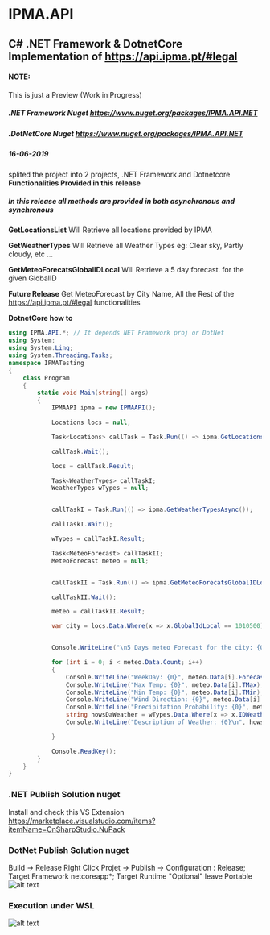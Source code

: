 # IPMA.API
## C# .NET Framework & DotnetCore Implementation of https://api.ipma.pt/#legal
#### __NOTE:__ 
This is just a Preview (Work in Progress)

##### .NET Framework Nuget https://www.nuget.org/packages/IPMA.API.NET

##### .DotNetCore Nuget https://www.nuget.org/packages/IPMA.API.NET

##### **16-06-2019** 
splited the project into 2 projects, .NET Framework and Dotnetcore
**Functionalities Provided in this release**

##### In this release all methods are provided in both asynchronous and synchronous

**GetLocationsList** 
Will Retrieve all locations provided by IPMA

**GetWeatherTypes**
Will Retrieve all Weather Types 
eg: Clear sky, Partly cloudy, etc ...

**GetMeteoForecatsGlobalIDLocal**
Will Retrieve a 5 day forecast. for the given GlobalID

**Future Release**
Get MeteoForecast by City Name,
All the Rest of the https://api.ipma.pt/#legal functionalities

**DotnetCore  how to**
```csharp
using IPMA.API.*; // It depends NET Framework proj or DotNet
using System;
using System.Linq;
using System.Threading.Tasks;
namespace IPMATesting
{
	class Program
	{
		static void Main(string[] args)
		{
			IPMAAPI ipma = new IPMAAPI();

			Locations locs = null;

			Task<Locations> callTask = Task.Run(() => ipma.GetLocationsListAsync());

			callTask.Wait();

			locs = callTask.Result;

			Task<WeatherTypes> callTaskI;
			WeatherTypes wTypes = null;


			callTaskI = Task.Run(() => ipma.GetWeatherTypesAsync());

			callTaskI.Wait();

			wTypes = callTaskI.Result;

			Task<MeteoForecast> callTaskII;
			MeteoForecast meteo = null;


			callTaskII = Task.Run(() => ipma.GetMeteoForecatsGlobalIDLocalAsync(1010500));

			callTaskII.Wait();

			meteo = callTaskII.Result;

			var city = locs.Data.Where(x => x.GlobalIdLocal == 1010500).Select(x => x.Local).SingleOrDefault();


			Console.WriteLine("\n5 Days meteo Forecast for the city: {0}", city);

			for (int i = 0; i < meteo.Data.Count; i++)
			{
				Console.WriteLine("WeekDay: {0}", meteo.Data[i].ForecastDate.DayOfWeek);
				Console.WriteLine("Max Temp: {0}", meteo.Data[i].TMax);
				Console.WriteLine("Min Temp: {0}", meteo.Data[i].TMin);
				Console.WriteLine("Wind Direction: {0}", meteo.Data[i].PredWindDir);
				Console.WriteLine("Precipitation Probability: {0}", meteo.Data[i].PrecipitaProb);
				string howsDaWeather = wTypes.Data.Where(x => x.IDWeatherType == meteo.Data[i].IDWeatherType).Select(y => y.DescIdWeatherTypeEN).SingleOrDefault();
				Console.WriteLine("Description of Weather: {0}\n", howsDaWeather);

			}

			Console.ReadKey();
		}
	}
}

```

### .NET Publish Solution nuget
Install and check this VS Extension https://marketplace.visualstudio.com/items?itemName=CnSharpStudio.NuPack

### DotNet Publish Solution nuget
Build -> Release
Right Click Projet -> Publish -> Configuration : Release; Target Framework netcoreapp*; Target Runtime "Optional" leave Portable
![alt text](https://github.com/jlKampos/IPMAdotnetCore/blob/master/Image_002.png)


### Execution under WSL
![alt text](https://github.com/jlKampos/IPMAdotnetCore/blob/master/Image_001.png)
